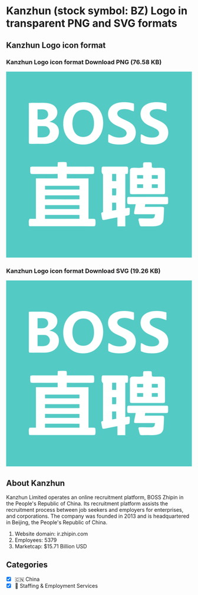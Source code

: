 # Kanzhun (stock symbol: BZ) Logo in transparent PNG and SVG formats

## Kanzhun Logo icon format

### Kanzhun Logo icon format Download PNG (76.58 KB)

![Kanzhun Logo icon format Download PNG (76.58 KB)](/img/orig/BZ-65aac25e.png)

### Kanzhun Logo icon format Download SVG (19.26 KB)

![Kanzhun Logo icon format Download SVG (19.26 KB)](/img/orig/BZ-19f45de6.svg)

## About Kanzhun

Kanzhun Limited operates an online recruitment platform, BOSS Zhipin in the People's Republic of China. Its recruitment platform assists the recruitment process between job seekers and employers for enterprises, and corporations. The company was founded in 2013 and is headquartered in Beijing, the People's Republic of China.

1. Website domain: ir.zhipin.com
2. Employees: 5379
3. Marketcap: $15.71 Billion USD


## Categories
- [x] 🇨🇳 China
- [x] 💼 Staffing & Employment Services
